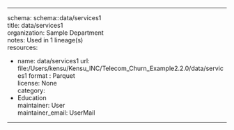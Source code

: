 


---  
schema: schema::data/services1  
title: data/services1  
organization: Sample Department  
notes: Used in 1 lineage(s)  
resources:  
  - name: data/services1 
    url: file:/Users/kensu/Kensu_INC/Telecom_Churn_Example2.2.0/data/services1 
    format : Parquet  
license: None  
category:
  - Education  
maintainer: User  
maintainer_email: UserMail  
---